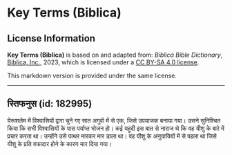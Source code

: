 # Key Terms (Biblica)

## License Information

**Key Terms (Biblica)** is based on and adapted from: _Biblica Bible Dictionary_, [Biblica, Inc.](https://www.biblica.com/), 2023, which is licensed under a [CC BY-SA 4.0 license](https://creativecommons.org/licenses/by-sa/4.0/legalcode.en).

This markdown version is provided under the same license.



--------------------------------

## स्तिफनुस (id: 182995)

येरूशलेम में विश्वासियों द्वारा चुने गए सात अगुवो में से एक, जिसे उपयाजक बनाया गया। उसने सुनिश्चित किया कि सभी विश्वासियों के पास पर्याप्त भोजन हो। कई यहूदी इस बात से नाराज थे कि वह यीशु के बारे में प्रचार करता था। उन्होंने उसे पत्थर मारकर मार डाला था। वह यीशु के अनुयायियों में से पहला था जिसे यीशु के प्रति वफादार होने के कारण मार दिया गया।


